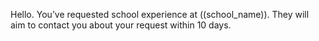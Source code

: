 Hello. You’ve requested school experience at ((school_name)). They will aim to contact you about your request within 10 days.
